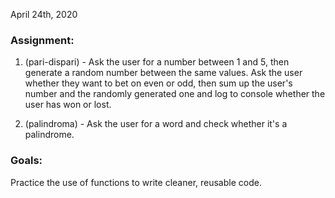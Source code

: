 April 24th, 2020

### Assignment:

1. (pari-dispari) - Ask the user for a number between 1 and 5, then generate a random number between the same values. Ask the user whether they want to bet on even or odd, then sum up the user's number and the randomly generated one and log to console whether the user has won or lost.

2. (palindroma) - Ask the user for a word and check whether it's a palindrome.

### Goals:

Practice the use of functions to write cleaner, reusable code.
